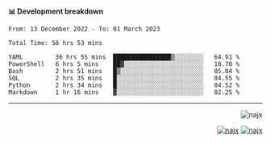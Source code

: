 <b>📊 Development breakdown</b>
<!--START_SECTION:waka-->

```text
From: 13 December 2022 - To: 01 March 2023

Total Time: 56 hrs 53 mins

YAML         36 hrs 55 mins  ████████████████▒░░░░░░░░   64.91 %
PowerShell   6 hrs 5 mins    ██▓░░░░░░░░░░░░░░░░░░░░░░   10.70 %
Bash         2 hrs 51 mins   █▒░░░░░░░░░░░░░░░░░░░░░░░   05.04 %
SQL          2 hrs 35 mins   █░░░░░░░░░░░░░░░░░░░░░░░░   04.55 %
Python       2 hrs 34 mins   █░░░░░░░░░░░░░░░░░░░░░░░░   04.52 %
Markdown     1 hr 16 mins    ▓░░░░░░░░░░░░░░░░░░░░░░░░   02.25 %
```

<!--END_SECTION:waka-->
-----
<p align="right">
  <img src="https://komarev.com/ghpvc/?username=najx&label=GitHub%20Profile%20Views&color=yellow&style=flat" alt="najx" />
</p align="center">
<p align="right">
  <a href="https://www.linkedin.com/in/abdx"><img src="https://img.shields.io/badge/LinkedIn--_.svg?style=social&logo=linkedin" alt="najx"></a>
  <a href="https://stackoverflow.com/users/19588110/najim-abdelmoula"><img src="https://img.shields.io/badge/Stack Overflow--_.svg?style=social&logo=stackoverflow" alt="najx"></a>
</p align="center">
